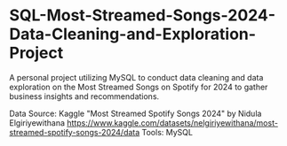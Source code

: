 # SQL-Most-Streamed-Songs-2024-Data-Cleaning-and-Exploration-Project
A personal project utilizing MySQL to conduct data cleaning and data exploration on the Most Streamed Songs on Spotify for 2024 to gather business insights and recommendations.

Data Source: Kaggle "Most Streamed Spotify Songs 2024" by Nidula Elgiriyewithana
  https://www.kaggle.com/datasets/nelgiriyewithana/most-streamed-spotify-songs-2024/data
Tools: MySQL
